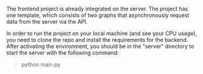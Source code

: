 The frontend project is already integrated on the server.
The project has one template, which consists of two graphs that asynchronously request data from the server via the API.

In order to run the project on your local machine (and see your CPU usage), you need to clone the repo and install the requirements for the backend. 
After activating the environment, you should be in the "server" directory to start the server with the following command:

> python main.py
